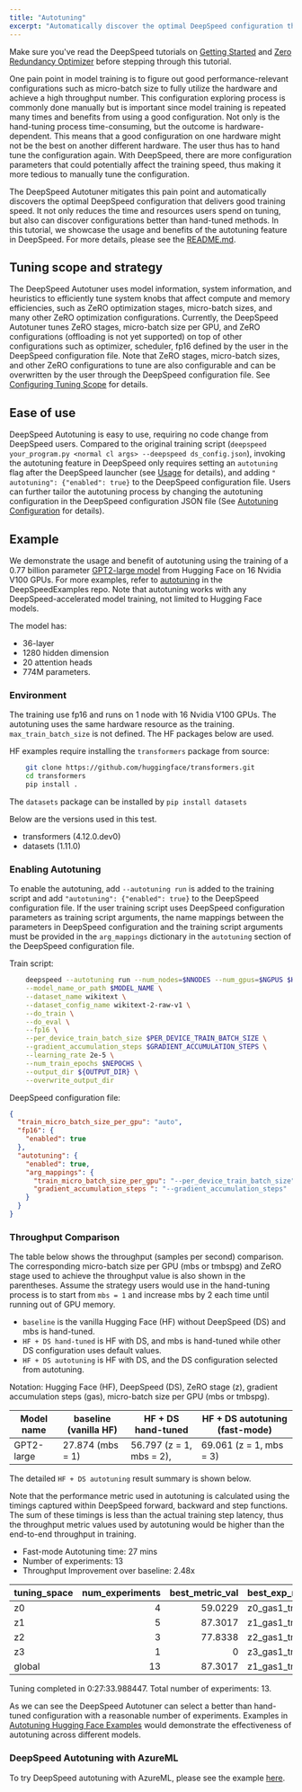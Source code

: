 ```yaml
---
title: "Autotuning"
excerpt: "Automatically discover the optimal DeepSpeed configuration that delivers good training speed"
---
```


Make sure you've read the DeepSpeed tutorials on [Getting Started](https://www.deepspeed.ai/getting-started/) and [Zero Redundancy Optimizer](https://www.deepspeed.ai/tutorials/zero/) before stepping through this tutorial.

One pain point in model training is to figure out good performance-relevant configurations such as micro-batch size to fully utilize the hardware and achieve a high throughput number. This configuration exploring process is commonly done manually but is important since model training is repeated many times and benefits from using a good configuration. Not only is the hand-tuning process time-consuming, but the outcome is hardware-dependent. This means that a good configuration on one hardware might not be the best on another different hardware. The user thus has to hand tune the configuration again. With DeepSpeed, there are more configuration parameters that could potentially affect the training speed, thus making it more tedious to manually tune the configuration.

The DeepSpeed Autotuner mitigates this pain point and automatically discovers the optimal DeepSpeed configuration that delivers good training speed. It not only reduces the time and resources users spend on tuning, but also can discover configurations better than hand-tuned methods. In this tutorial, we showcase the usage and benefits of the autotuning feature in DeepSpeed. For more details, please see the [README.md](https://github.com/microsoft/DeepSpeed/tree/master/deepspeed/autotuning).

## Tuning scope and strategy

The DeepSpeed Autotuner uses model information, system information, and heuristics to efficiently tune system knobs that affect compute and memory efficiencies, such as ZeRO optimization stages, micro-batch sizes, and many other ZeRO optimization configurations.
Currently, the DeepSpeed Autotuner tunes ZeRO stages, micro-batch size per GPU, and ZeRO configurations (offloading is not yet supported) on top of other configurations such as optimizer, scheduler, fp16 defined by the user in the DeepSpeed configuration file.
Note that ZeRO stages, micro-batch sizes, and other ZeRO configurations to tune are also configurable and can be overwritten by the user through the DeepSpeed configuration file. See [Configuring Tuning Scope](https://github.com/microsoft/DeepSpeed/tree/master/deepspeed/autotuning#configuring-tuning-scope) for details.


## Ease of use

DeepSpeed Autotuning is easy to use, requiring no code change from DeepSpeed users.
Compared to the original training script (`deepspeed your_program.py <normal cl args> --deepspeed ds_config.json`), invoking the autotuning feature in DeepSpeed only requires setting an `autotuning` flag after the DeepSpeed launcher (see [Usage](https://github.com/deepspeedai/DeepSpeed/tree/master/deepspeed/autotuning#usage) for details), and adding `" autotuning": {"enabled": true}` to the DeepSpeed configuration file. Users can further tailor the autotuning process by changing the autotuning configuration in the DeepSpeed configuration JSON file (See [Autotuning Configuration](https://github.com/deepspeedai/DeepSpeed/tree/master/deepspeed/autotuning#autotuning-configuration) for details).

## Example

We demonstrate the usage and benefit of autotuning using the training of a 0.77 billion parameter [GPT2-large model](https://huggingface.co/gpt2-large) from Hugging Face on 16 Nvidia V100 GPUs. For more examples, refer to [autotuning](https://github.com/microsoft/DeepSpeedExamples/tree/master/autotuning) in the DeepSpeedExamples repo. Note that autotuning works with any DeepSpeed-accelerated model training, not limited to Hugging Face models.

The model has:

- 36-layer
- 1280 hidden dimension
- 20 attention heads
- 774M parameters.

### Environment

The training use fp16 and runs on 1 node with 16 Nvidia V100 GPUs. The autotuning uses the same hardware resource as the training. `max_train_batch_size` is not defined. The HF packages below are used.

HF examples require installing the `transformers` package from source:
```bash
    git clone https://github.com/huggingface/transformers.git
    cd transformers
    pip install .
```
The `datasets` package can be installed by `pip install datasets`

Below are the versions used in this test.

- transformers (4.12.0.dev0)
- datasets (1.11.0)

### Enabling Autotuning

To enable the autotuning, add `--autotuning run` is added to the training script and add `"autotuning": {"enabled": true}` to the DeepSpeed configuration file. If the user training script uses DeepSpeed configuration parameters as training script arguments, the name mappings between the parameters in DeepSpeed configuration and the training script arguments must be provided in the `arg_mappings` dictionary in the `autotuning` section of the DeepSpeed configuration file.

Train script:
```bash
    deepspeed --autotuning run --num_nodes=$NNODES --num_gpus=$NGPUS $HF_PATH/transformers/examples/pytorch/language-modeling/run_clm.py --deepspeed $DS_CONFIG\
    --model_name_or_path $MODEL_NAME \
    --dataset_name wikitext \
    --dataset_config_name wikitext-2-raw-v1 \
    --do_train \
    --do_eval \
    --fp16 \
    --per_device_train_batch_size $PER_DEVICE_TRAIN_BATCH_SIZE \
    --gradient_accumulation_steps $GRADIENT_ACCUMULATION_STEPS \
    --learning_rate 2e-5 \
    --num_train_epochs $NEPOCHS \
    --output_dir ${OUTPUT_DIR} \
    --overwrite_output_dir
```

DeepSpeed configuration file:
```json
{
  "train_micro_batch_size_per_gpu": "auto",
  "fp16": {
    "enabled": true
  },
  "autotuning": {
    "enabled": true,
    "arg_mappings": {
      "train_micro_batch_size_per_gpu": "--per_device_train_batch_size",
      "gradient_accumulation_steps ": "--gradient_accumulation_steps"
    }
  }
}
```

### Throughput Comparison

The table below shows the throughput (samples per second) comparison. The corresponding micro-batch size per GPU (mbs or tmbspg) and ZeRO stage used to achieve the throughput value is also shown in the parentheses. Assume the strategy users would use in the hand-tuning process is to start from `mbs = 1` and increase mbs by 2 each time until running out of GPU memory.
 - `baseline` is the vanilla Hugging Face (HF) without DeepSpeed (DS) and mbs is hand-tuned.
 - `HF + DS hand-tuned` is HF with DS, and mbs is hand-tuned while other DS configuration uses default values.
 - `HF + DS autotuning` is HF with DS, and the DS configuration selected from autotuning.

Notation: Hugging Face (HF), DeepSpeed (DS), ZeRO stage (z), gradient accumulation steps (gas), micro-batch size per GPU (mbs or tmbspg).

| Model name | baseline (vanilla HF) | HF + DS hand-tuned       | HF + DS autotuning (fast-mode) |
| ---------- | -------------------- | ------------------------ | ------------------------------ |
| GPT2-large | 27.874 (mbs = 1)     | 56.797 (z = 1, mbs = 2), | 69.061 (z = 1, mbs = 3)        |

The detailed `HF + DS autotuning` result summary is shown below.

Note that the performance metric used in autotuning is calculated using the timings captured within DeepSpeed forward, backward and step functions. The sum of these timings is less than the actual training step latency, thus the throughput metric values used by autotuning would be higher than the end-to-end throughput in training.

- Fast-mode Autotuning time: 27 mins
- Number of experiments: 13
- Throughput Improvement over baseline: 2.48x

| tuning_space | num_experiments | best_metric_val | best_exp_name   |
| :----------- | --------------: | --------------: | :-------------- |
| z0           |               4 |         59.0229 | z0_gas1_tmbspg2 |
| z1           |               5 |         87.3017 | z1_gas1_tmbspg3 |
| z2           |               3 |         77.8338 | z2_gas1_tmbspg3 |
| z3           |               1 |               0 | z3_gas1_tmbspg3 |
| global       |              13 |         87.3017 | z1_gas1_tmbspg3 |

Tuning completed in 0:27:33.988447. Total number of experiments: 13.

As we can see the DeepSpeed Autotuner can select a better than hand-tuned configuration with a reasonable number of experiments. Examples in [Autotuning Hugging Face Examples](https://github.com/deepspeedai/DeepSpeedExamples/tree/master/autotuning/hf#autotuning-hugging-face-examples) would demonstrate the effectiveness of autotuning across different models.

### DeepSpeed Autotuning with AzureML

To try DeepSpeed autotuning with AzureML, please see the example [here](https://github.com/Azure/azureml-examples/tree/main/cli/jobs/deepspeed/deepspeed-autotuning).
